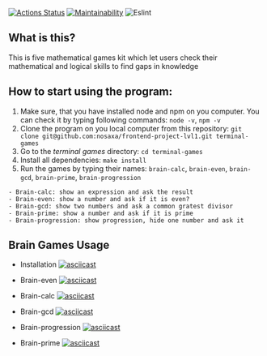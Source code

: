 [![Actions Status](https://github.com/nosaxa/frontend-project-lvl1/workflows/hexlet-check/badge.svg)](https://github.com/nosaxa/frontend-project-lvl1/actions)
[![Maintainability](https://api.codeclimate.com/v1/badges/a99a88d28ad37a79dbf6/maintainability)](https://codeclimate.com/github/nosaxa/frontend-project-lvl1/maintainability)
![Eslint](https://github.com/nosaxa/frontend-project-lvl1/actions/workflows/linter.yml/badge.svg)

## What is this?

This is five mathematical games kit which let users check their mathematical and logical skills to find gaps in knowledge

## How to start using the program:

1. Make sure, that you have installed node and npm on you computer. You can check it by typing following commands: `node -v`, `npm -v`
2. Clone the program on you local computer from this repository: `git clone git@github.com:nosaxa/frontend-project-lvl1.git terminal-games`
3. Go to the _terminal games_ directory: `cd terminal-games`
4. Install all dependencies: `make install`
5. Run the games by typing their names: `brain-calc`, `brain-even`, `brain-gcd`, `brain-prime`, `brain-progression`

```
- Brain-calc: show an expression and ask the result
- Brain-even: show a number and ask if it is even?
- Brain-gcd: show two numbers and ask a common gratest divisor
- Brain-prime: show a number and ask if it is prime
- Brain-progression: show progression, hide one number and ask it
```

## Brain Games Usage

- Installation
  [![asciicast](https://asciinema.org/a/E5dbu4U4iWqKfeiNb1NeyZ24p.svg)](https://asciinema.org/a/E5dbu4U4iWqKfeiNb1NeyZ24p)

- Brain-even
  [![asciicast](https://asciinema.org/a/wValdJGuLZhaGmYDTCfnq0ai4.svg)](https://asciinema.org/a/wValdJGuLZhaGmYDTCfnq0ai4)

- Brain-calc
  [![asciicast](https://asciinema.org/a/q45TCcXqUiO8bwNepuZ2FW39f.svg)](https://asciinema.org/a/q45TCcXqUiO8bwNepuZ2FW39f)

- Brain-gcd
  [![asciicast](https://asciinema.org/a/r9aPa1sIO6nf6zavhXuVY3hyF.svg)](https://asciinema.org/a/r9aPa1sIO6nf6zavhXuVY3hyF)

- Brain-progression
  [![asciicast](https://asciinema.org/a/RS0qJbhpCqNeXbrTRRqxKdIdr.svg)](https://asciinema.org/a/RS0qJbhpCqNeXbrTRRqxKdIdr)

- Brain-prime
  [![asciicast](https://asciinema.org/a/qqFPAKAEW52oJFP00g8pOGBJZ.svg)](https://asciinema.org/a/qqFPAKAEW52oJFP00g8pOGBJZ)
